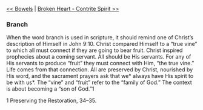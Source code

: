 [<< Bowels](Bowels)  |  [Broken Heart - Contrite Spirit >>](Broken%20Heart%20-%20Contrite%20Spirit)

### Branch
When the word branch is used in scripture, it should remind one of Christ’s description of Himself in John 9:10. Christ compared Himself to a “true vine” to which all must connect if they are going to bear fruit. Christ inspired prophecies about a coming servant. All should be His servants. For any of His servants to produce “fruit” they must connect with Him, “the true vine.” Life comes from that connection. All are preserved by Christ, nourished by His word, and the sacrament prayers ask that we* always have His spirit to be with us*. The “vine” and “fruit” refer to the “family of God.” The context is about becoming a “son of God.”1



1 Preserving the Restoration, 34–35.
